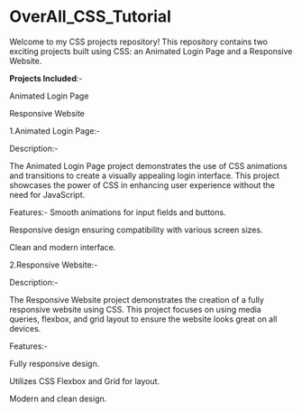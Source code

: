 # OverAll_CSS_Tutorial
Welcome to my CSS projects repository! This repository contains two exciting projects built using CSS: an Animated Login Page and a Responsive Website. 

**Projects Included**:-

Animated Login Page

Responsive Website

1.Animated Login Page:-

Description:-

The Animated Login Page project demonstrates the use of CSS animations and transitions to create a visually appealing login interface. This project showcases the power of CSS in enhancing user experience without the need for JavaScript.

Features:-
Smooth animations for input fields and buttons.

Responsive design ensuring compatibility with various screen sizes.

Clean and modern interface.

2.Responsive Website:-

Description:-

The Responsive Website project demonstrates the creation of a fully responsive website using CSS. This project focuses on using media queries, flexbox, and grid layout to ensure the website looks great on all devices.

Features:-

Fully responsive design.

Utilizes CSS Flexbox and Grid for layout.

Modern and clean design.
